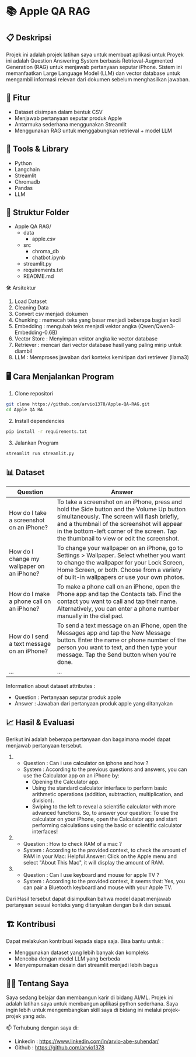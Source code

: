 # 📚 Apple QA RAG

## 📋 Deskripsi
Projek ini adalah projek latihan saya untuk membuat aplikasi untuk Proyek ini adalah Question Answering System berbasis Retrieval-Augmented Generation (RAG) untuk menjawab pertanyaan seputar iPhone. Sistem ini memanfaatkan Large Language Model (LLM) dan vector database untuk mengambil informasi relevan dari dokumen sebelum menghasilkan jawaban.

## 🚀 Fitur
- Dataset disimpan dalam bentuk CSV
- Menjawab pertanyaan seputar produk Apple
- Antarmuka sederhana menggunakan Streamlit
- Menggunakan RAG untuk menggabungkan retrieval + model LLM

## 🧠 Tools & Library
- Python
- Langchain
- Streamlit
- Chromadb
- Pandas
- LLM

## 📁 Struktur Folder
- Apple QA RAG/
  - data
      - apple.csv
  - src
      - chroma_db
      - chatbot.ipynb
  - streamlit.py
  - requirements.txt
  - README.md
 
🛠️ Arsitektur
1. Load Dataset
2. Cleaning Data
3. Convert csv menjadi dokumen
4. Chunking : memecah teks yang besar menjadi beberapa bagian kecil
5. Embedding : mengubah teks menjadi vektor angka (Qwen/Qwen3-Embedding-0.6B)
6. Vector Store : Menyimpan vektor angka ke vector database
7. Retriever : mencari dari vector database hasil yang paling mirip untuk diambil
8. LLM : Memproses jawaban dari konteks kemiripan dari retriever (llama3)

## 🖥️ Cara Menjalankan Program
1. Clone repositori
```bash
git clone https://github.com/arvio1378/Apple-QA-RAG.git
cd Apple QA RA
```
2. Install dependencies
```bash
pip install -r requirements.txt
```
3. Jalankan Program
```bash
streamlit run streamlit.py
```

## 📊 Dataset
| Question    | Answer      |
|-------------|-------------|
| How do I take a screenshot on an iPhone? | To take a screenshot on an iPhone, press and hold the Side button and the Volume Up button simultaneously. The screen will flash briefly, and a thumbnail of the screenshot will appear in the bottom-left corner of the screen. Tap the thumbnail to view or edit the screenshot. |
| How do I change my wallpaper on an iPhone?         | To change your wallpaper on an iPhone, go to Settings > Wallpaper. Select whether you want to change the wallpaper for your Lock Screen, Home Screen, or both. Choose from a variety of built-in wallpapers or use your own photos.         |
| How do I make a phone call on an iPhone?       | To make a phone call on an iPhone, open the Phone app and tap the Contacts tab. Find the contact you want to call and tap their name. Alternatively, you can enter a phone number manually in the dial pad.         |
| How do I send a text message on an iPhone?        | To send a text message on an iPhone, open the Messages app and tap the New Message button. Enter the name or phone number of the person you want to text, and then type your message. Tap the Send button when you're done.          |
| ...         | ...         |

Information about dataset attributes :
- Question : Pertanyaan seputar produk apple
- Answer : Jawaban dari pertanyaan produk apple yang ditanyakan

## 📈 Hasil & Evaluasi
Berikut ini adalah beberapa pertanyaan dan bagaimana model dapat menjawab pertanyaan tersebut.
1. - Question : Can i use calculator on iphone and how ?
   - System : According to the previous questions and answers, you can use the Calculator app on an iPhone by:
       - Opening the Calculator app.
       - Using the standard calculator interface to perform basic arithmetic operations (addition, subtraction, multiplication, and division).
       - Swiping to the left to reveal a scientific calculator with more advanced functions.
     So, to answer your question: To use the calculator on your iPhone, open the Calculator app and start performing calculations using the basic or scientific calculator interfaces!

2. - Question : How to check RAM of a mac ?
   - System : According to the provided context, to check the amount of RAM in your Mac:
     Helpful Answer: Click on the Apple menu and select "About This Mac", it will display the amount of RAM.

3. - Question : Can I use keyboard and mouse for apple TV ?
   - System : According to the provided context, it seems that:
     Yes, you can pair a Bluetooth keyboard and mouse with your Apple TV.

Dari Hasil tersebut dapat disimpulkan bahwa model dapat menjawab pertanyaan sesuai konteks yang ditanyakan dengan baik dan sesuai.

## 🏗️ Kontribusi
Dapat melakukan kontribusi kepada siapa saja. Bisa bantu untuk :
- Menggunakan dataset yang lebih banyak dan kompleks
- Mencoba dengan model LLM yang berbeda
- Menyempurnakan desain dari streamlit menjadi lebih bagus

## 🧑‍💻 Tentang Saya
Saya sedang belajar dan membangun karir di bidang AI/ML. Projek ini adalah latihan saya untuk membangun aplikasi python sederhana. Saya ingin lebih untuk mengembangkan skill saya di bidang ini melalui projek-projek yang ada.

📫 Terhubung dengan saya di:
- Linkedin : https://www.linkedin.com/in/arvio-abe-suhendar/
- Github : https://github.com/arvio1378
